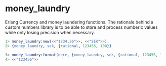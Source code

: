 money_laundry
=============

Erlang Currency and money laundering functions. The rationale behind a custom
numbers library is to be able to store and process numberic values while only
losing precision when necessary.

``` erlang
1> money_laundry:new(<<"1234,56">>, <<"SEK">>).
2> {money_laundry, sek, {rational, 123456, 100}}

3> money_laundry:format(oere, {money_laundry, sek, {rational, 123456, 100}}).
4> <<"123456">>
```
